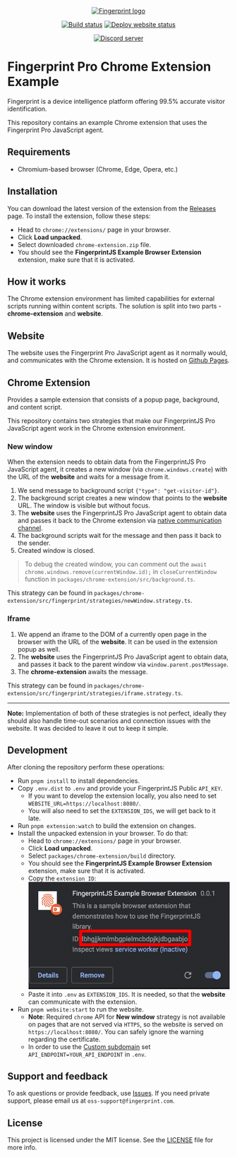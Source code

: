 <p align="center">
  <a href="https://fingerprint.com">
    <picture>
     <source media="(prefers-color-scheme: dark)" srcset="https://fingerprintjs.github.io/home/resources/logo_light.svg" />
     <source media="(prefers-color-scheme: light)" srcset="https://fingerprintjs.github.io/home/resources/logo_dark.svg" />
     <img src="https://fingerprintjs.github.io/home/resources/logo_dark.svg" alt="Fingerprint logo" width="312px" />
   </picture>
  </a>
</p>
<p align="center">
<a href="https://github.com/fingerprintjs/fingerprintjs-pro-chrome-extension-example/actions/workflows/tests.yml"><img src="https://github.com/fingerprintjs/fingerprintjs-pro-chrome-extension-example/actions/workflows/tests.yml/badge.svg" alt="Build status"></a>
<a href="https://github.com/fingerprintjs/fingerprintjs-pro-chrome-extension-example/actions/workflows/deploy-website.yml"><img src="https://github.com/fingerprintjs/fingerprintjs-pro-chrome-extension-example/actions/workflows/deploy-website.yml/badge.svg" alt="Deploy website status"></a>
</p>
<p align="center">
  <a href="https://discord.gg/39EpE2neBg"><img src="https://img.shields.io/discord/852099967190433792?style=for-the-badge&label=Discord&logo=Discord&logoColor=white" alt="Discord server"></a>
</p>

# Fingerprint Pro Chrome Extension Example

Fingerprint is a device intelligence platform offering 99.5% accurate visitor identification.

This repository contains an example Chrome extension that uses the Fingerprint Pro JavaScript agent.

## Requirements

- Chromium-based browser (Chrome, Edge, Opera, etc.)

## Installation

You can download the latest version of the extension from the [Releases](https://github.com/fingerprintjs/fingerprintjs-pro-chrome-extension-example/releases) page.
To install the extension, follow these steps:
- Head to `chrome://extensions/` page in your browser.
- Click **Load unpacked**.
- Select downloaded `chrome-extension.zip` file.
- You should see the **FingerprintJS Example Browser Extension** extension, make sure that it is activated.

## How it works

The Chrome extension environment has limited capabilities for external scripts running within content scripts.
The solution is split into two parts - **chrome-extension** and **website**.

## Website

The website uses the Fingerprint Pro JavaScript agent as it normally would, and communicates with the Chrome extension.
It is hosted on [Github Pages](https://fingerprintjs.github.io/fingerprintjs-pro-chrome-extension-example/).

## Chrome Extension

Provides a sample extension that consists of a popup page, background, and content script.

This repository contains two strategies that make our FingerprintJS Pro JavaScript agent work in the Chrome extension environment.

### New window

When the extension needs to obtain data from the FingerprintJS Pro JavaScript agent, it creates a new window (via `chrome.windows.create`) with the URL of the **website** and waits for a message from it.

1. We send message to background script `{"type": "get-visitor-id"}`.
2. The background script creates a new window that points to the **website** URL. The window is visible but without focus.
3. The **website** uses the FingerprintJS Pro JavaScript agent to obtain data and passes it back to the Chrome extension via [native communication channel](https://developer.chrome.com/docs/extensions/mv3/messaging/#external-webpage).
4. The background scripts wait for the message and then pass it back to the sender.
5. Created window is closed.

> To debug the created window, you can comment out the `await chrome.windows.remove(currentWindow.id);` in `closeCurrentWindow` function in `packages/chrome-extension/src/background.ts`.

This strategy can be found in `packages/chrome-extension/src/fingerprint/strategies/newWindow.strategy.ts`.

### Iframe

1. We append an iframe to the DOM of a currently open page in the browser with the URL of the **website**. It can be used in the extension popup as well.
2. The **website** uses the FingerprintJS Pro JavaScript agent to obtain data, and passes it back to the parent window via `window.parent.postMessage`.
3. The **chrome-extension** awaits the message.

This strategy can be found in `packages/chrome-extension/src/fingerprint/strategies/iframe.strategy.ts`.

---

**Note:** Implementation of both of these strategies is not perfect, ideally they should also handle time-out scenarios and connection issues with the website. It was decided to leave it out to keep it simple.

## Development

After cloning the repository perform these operations:

- Run `pnpm install` to install dependencies.
- Copy `.env.dist` to `.env` and provide your FingerprintJS Public `API_KEY`.
  - If you want to develop the extension locally, you also need to set `WEBSITE_URL=https://localhost:8080/`.
  - You will also need to set the `EXTENSION_IDS`, we will get back to it late.
- Run `pnpm extension:watch` to build the extension on changes.
- Install the unpacked extension in your browser. To do that:
  - Head to `chrome://extensions/` page in your browser.
  - Click **Load unpacked**.
  - Select `packages/chrome-extension/build` directory.
  - You should see the **FingerprintJS Example Browser Extension** extension, make sure that it is activated.
  - Copy the `extension ID`: ![](resources/extension_id.png)
  - Paste it into `.env` as `EXTENSION_IDS`. It is needed, so that the **website** can communicate with the extension.
- Run `pnpm website:start` to run the website.
  - **Note**: Required `chrome` API for **New window** strategy is not available on pages that are not served via `HTTPS`, so the website is served on `https://localhost:8080/`. You can safely ignore the warning regarding the certificate.
  - In order to use the [Custom subdomain](https://dev.fingerprint.com/docs/subdomain-integration) set `API_ENDPOINT=YOUR_API_ENDPOINT` in `.env`.

## Support and feedback
To ask questions or provide feedback, use [Issues](https://github.com/fingerprintjs/fingerprintjs-pro-chrome-extension-example/issues). If you need private support, please email us at `oss-support@fingerprint.com`.


## License
This project is licensed under the MIT license. See the [LICENSE](https://github.com/fingerprintjs/fingerprintjs-pro-chrome-extension-example/blob/main/LICENSE) file for more info.
